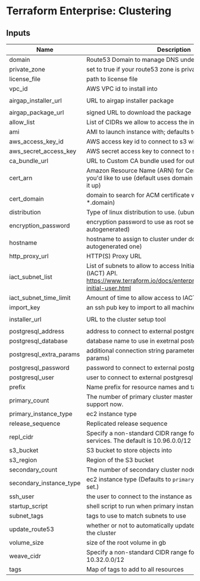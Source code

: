 # Terraform Enterprise: Clustering

## Inputs

| Name | Description | Type | Default | Required |
|------|-------------|:----:|:-----:|:-----:|
| domain | Route53 Domain to manage DNS under | string | n/a | yes |
| private\_zone | set to true if your route53 zone is private | string | false | no |
| license\_file | path to license file | string | n/a | yes |
| vpc\_id | AWS VPC id to install into | string | n/a | yes |
| airgap\_installer\_url | URL to airgap installer package | string | `"https://s3.amazonaws.com/replicated-airgap-work/replicated__docker__kubernetes.tar.gz"` | no |
| airgap\_package\_url | signed URL to download the package | string | `""` | no |
| allow\_list | List of CIDRs we allow to access the infrastructure | list | `[]` | no |
| ami | AMI to launch instance with; defaults to latest Ubuntu Xenial | string | `""` | no |
| aws\_access\_key\_id | AWS access key id to connect to s3 with | string | `""` | no |
| aws\_secret\_access\_key | AWS secret access key to connect to s3 with | string | `""` | no |
| ca\_bundle\_url | URL to Custom CA bundle used for outgoing connections | string | `"none"` | no |
| cert\_arn | Amazon Resource Name (ARN) for Certificate in the ACM you'd like to use (default uses domain or cert_domain to look it up) | string | `""` | no |
| cert\_domain | domain to search for ACM certificate with (default is *.domain) | string | `""` | no |
| distribution | Type of linux distribution to use. (ubuntu or rhel) | string | `"ubuntu"` | no |
| encryption\_password | encryption password to use as root secret (default is autogenerated) | string | `""` | no |
| hostname | hostname to assign to cluster under domain (default is autogenerated one) | string | `""` | no |
| http\_proxy\_url | HTTP(S) Proxy URL | string | `""` | no |
| iact\_subnet\_list | List of subnets to allow to access Initial Admin Creation Token (IACT) API. https://www.terraform.io/docs/enterprise/private/automating-initial-user.html | string | `""` | no |
| iact\_subnet\_time\_limit | Amount of time to allow access to IACT API after initial boot | string | `""` | no |
| import\_key | an ssh pub key to import to all machines | string | `""` | no |
| installer\_url | URL to the cluster setup tool | string | `"https://install.terraform.io/installer/ptfe-0.1.zip"` | no |
| postgresql\_address | address to connect to external postgresql database at | string | `""` | no |
| postgresql\_database | database name to use in exetrnal postgresql database | string | `""` | no |
| postgresql\_extra\_params | additional connection string parameters (must be url query params) | string | `""` | no |
| postgresql\_password | password to connect to external postgresql database as | string | `""` | no |
| postgresql\_user | user to connect to external postgresql database as | string | `""` | no |
| prefix | Name prefix for resource names and tags | string | `"tfe"` | no |
| primary\_count | The number of primary cluster master nodes to run, only 3 support now. | string | `"3"` | no |
| primary\_instance\_type | ec2 instance type | string | `"m4.xlarge"` | no |
| release_sequence | Replicated release sequence | string | `""` | no |
| repl\_cidr | Specify a non-standard CIDR range for the replicated services. The default is 10.96.0.0/12 | string | `""` | no |
| s3\_bucket | S3 bucket to store objects into | string | `""` | no |
| s3\_region | Region of the S3 bucket | string | `""` | no |
| secondary\_count | The number of secondary cluster nodes to run | string | `"5"` | no |
| secondary\_instance\_type | ec2 instance type (Defaults to `primary_instance_type` if not set.) | string | `""` | no |
| ssh\_user | the user to connect to the instance as | string | `""` | no |
| startup\_script | shell script to run when primary instance boots the first time | string | `""` | no |
| subnet\_tags | tags to use to match subnets to use | map | `{}` | no |
| update\_route53 | whether or not to automatically update route53 records for the cluster | string | `"true"` | no |
| volume\_size | size of the root volume in gb | string | `"100"` | no |
| weave\_cidr | Specify a non-standard CIDR range for weave. The default is 10.32.0.0/12 | string | `""` | no |
| tags | Map of tags to add to all resources | map | `{}` | no |

